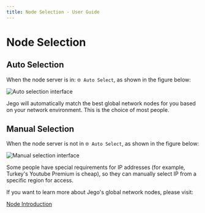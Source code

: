 ```yaml
---
title: Node Selection - User Guide
---
```


# Node Selection

## Auto Selection

When the node server is in: `🌐 Auto Select`, as shown in the figure below:

![Auto selection interface](/images/image_spaces_2FtaiByLw8cj0IZKJTlaiM_2Fuploads_2Fw4InYwKSvUVPNTd3Eflo_2Fimage_1.png)

Jego will automatically match the best global network nodes for you based on your network environment. This is the choice of most people.

## Manual Selection

When the node server is not in `🌐 Auto Select`, as shown in the figure below:

![Manual selection interface](/images/image_spaces_2FtaiByLw8cj0IZKJTlaiM_2Fuploads_2FrtDFBSsar0JrmA2Y75K0_2Fimage_2.png)

Some people have special requirements for IP addresses (for example, Turkey's Youtube Premium is cheap), so they can manually select IP from a specific region for access.

If you want to learn more about Jego's global network nodes, please visit:

[Node Introduction](/en/guide/nodes) 